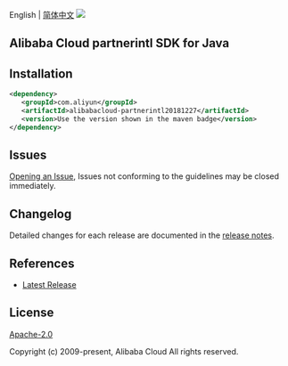 English | [简体中文](README-CN.md)
![](https://aliyunsdk-pages.alicdn.com/icons/AlibabaCloud.svg)

## Alibaba Cloud partnerintl SDK for Java

## Installation

```xml
<dependency>
   <groupId>com.aliyun</groupId>
   <artifactId>alibabacloud-partnerintl20181227</artifactId>
   <version>Use the version shown in the maven badge</version>
</dependency>
```

## Issues
[Opening an Issue](https://github.com/aliyun/alibabacloud-java-async-sdk/issues/new), Issues not conforming to the guidelines may be closed immediately.

## Changelog
Detailed changes for each release are documented in the [release notes](./ChangeLog.txt).

## References
* [Latest Release](https://github.com/aliyun/alibabacloud-async-java-sdk/)

## License
[Apache-2.0](http://www.apache.org/licenses/LICENSE-2.0)

Copyright (c) 2009-present, Alibaba Cloud All rights reserved.